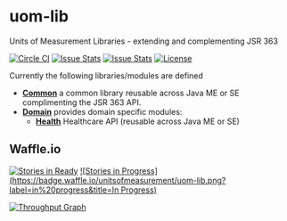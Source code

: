 uom-lib
========

Units of Measurement Libraries - extending and complementing JSR 363

[![Circle CI](https://circleci.com/gh/unitsofmeasurement/uom-lib.svg?style=svg)](https://circleci.com/gh/unitsofmeasurement/uom-lib) 
[![Issue Stats](http://issuestats.com/github/unitsofmeasurement/uom-lib/badge/pr?style=flat)](http://issuestats.com/github/unitsofmeasurement/uom-lib)
[![Issue Stats](http://issuestats.com/github/unitsofmeasurement/uom-lib/badge/issue?style=flat)](http://issuestats.com/github/unitsofmeasurement/uom-lib)
[![License](http://img.shields.io/badge/license-BSD3-blue.svg)](http://opensource.org/licenses/BSD-3-Clause)


Currently the following libraries/modules are defined

* [**Common**](common) a common library reusable across Java ME or SE complimenting the JSR 363 API.
* [**Domain**](domain) provides domain specific modules:
  * [**Health**](domain/health) Healthcare API (reusable across Java ME or SE)

Waffle.io
------------
[![Stories in Ready](https://badge.waffle.io/unitsofmeasurement/uom-lib.png?label=ready&title=Ready)](https://waffle.io/unitsofmeasurement/uom-lib)
[![Stories in Progress](https://badge.waffle.io/unitsofmeasurement/uom-lib.png?label=in%20progress&title=In Progress)](https://waffle.io/unitsofmeasurement/uom-lib)

[![Throughput Graph](https://graphs.waffle.io/unitsofmeasurement/uom-lib/throughput.svg)](https://waffle.io/unitsofmeasurement/uom-lib/metrics)
